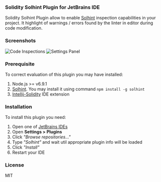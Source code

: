 ### Solidity Solhint Plugin for JetBrains IDE

Solidity Solhint Plugin allow to enable [Solhint](https://github.com/protofire/solhint)
inspection capabilities in your project. It highlight of warnings / errors found by the linter in editor during
code modification.

### Screenshots

![Code Inspections](https://plugins.jetbrains.com/files/10177/screenshot_17520.png)
![Settings Panel](https://plugins.jetbrains.com/files/10177/screenshot_17519.png)


### Prerequisite

To correct evaluation of this plugin you may have installed:

1. Node.js >= v6.9.1
2. [Solhint](https://github.com/protofire/solhint). You may install it using command `npm install -g solhint`
3. [Intellij-Solidity](https://plugins.jetbrains.com/plugin/9475-intellij-solidity) IDE extension

### Installation

To install this plugin you need:

1. Open one of [JetBrains IDEs](https://www.jetbrains.com/products.html)
2. Open **Settings > Plugins**
3. Click *"Browse repositories..."*
4. Type *"Solhint"* and wait util appropriate plugin info will be loaded
5. Click *"Install"*
6. Restart your IDE

### License
MIT